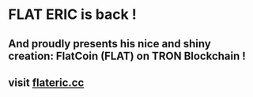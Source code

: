 # FLAT ERIC is back !
## And proudly presents his nice and shiny creation: FlatCoin (FLAT) on TRON Blockchain !

## visit [flateric.cc](http://flateric.cc)
